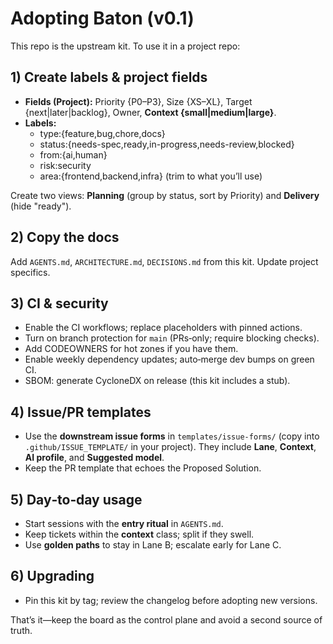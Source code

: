 # Adopting Baton (v0.1)

This repo is the upstream kit. To use it in a project repo:

## 1) Create labels & project fields
- **Fields (Project):** Priority {P0–P3}, Size {XS–XL}, Target {next|later|backlog}, Owner, **Context {small|medium|large}**.
- **Labels:**
  - type:{feature,bug,chore,docs}
  - status:{needs-spec,ready,in-progress,needs-review,blocked}
  - from:{ai,human}
  - risk:security
  - area:{frontend,backend,infra} (trim to what you’ll use)

Create two views: **Planning** (group by status, sort by Priority) and **Delivery** (hide "ready").

## 2) Copy the docs
Add `AGENTS.md`, `ARCHITECTURE.md`, `DECISIONS.md` from this kit. Update project specifics.

## 3) CI & security
- Enable the CI workflows; replace placeholders with pinned actions.
- Turn on branch protection for `main` (PRs‑only; require blocking checks).
- Add CODEOWNERS for hot zones if you have them.
- Enable weekly dependency updates; auto‑merge dev bumps on green CI.
- SBOM: generate CycloneDX on release (this kit includes a stub).

## 4) Issue/PR templates
- Use the **downstream issue forms** in `templates/issue-forms/` (copy into `.github/ISSUE_TEMPLATE/` in your project). They include **Lane**, **Context**, **AI profile**, and **Suggested model**.
- Keep the PR template that echoes the Proposed Solution.

## 5) Day‑to‑day usage
- Start sessions with the **entry ritual** in `AGENTS.md`.
- Keep tickets within the **context** class; split if they swell.
- Use **golden paths** to stay in Lane B; escalate early for Lane C.

## 6) Upgrading
- Pin this kit by tag; review the changelog before adopting new versions.

That’s it—keep the board as the control plane and avoid a second source of truth.
